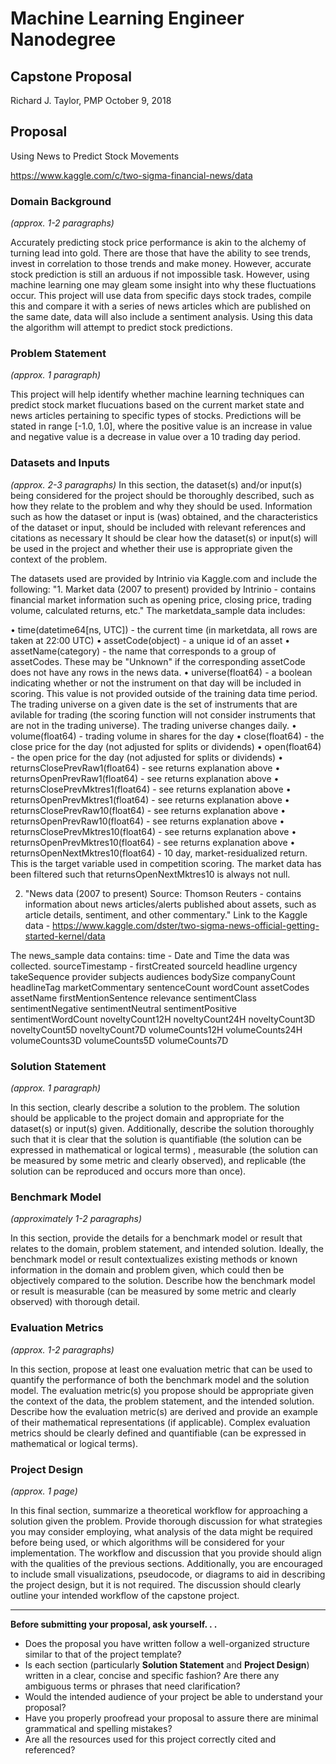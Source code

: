 # Machine Learning Engineer Nanodegree
## Capstone Proposal
Richard J. Taylor, PMP
October 9, 2018

## Proposal

Using News to Predict Stock Movements

https://www.kaggle.com/c/two-sigma-financial-news/data 


### Domain Background
_(approx. 1-2 paragraphs)_

Accurately predicting stock price performance is akin to the alchemy of turning lead into gold. There are those that have the ability to see trends, invest in correlation to those trends and make money. However, accurate stock prediction is still an arduous if not impossible task. However, using machine learning one may gleam some insight into why these fluctuations occur.
This project will use data from specific days stock trades, compile this and compare it with a series of news articles which are published on the same date, data will also include a sentiment analysis. Using this data the algorithm will attempt to predict stock predictions. 

### Problem Statement
_(approx. 1 paragraph)_

This project will help identify whether machine learning techniques can predict stock market flucuations based on the current market state and news articles pertaining to specific types of stocks. Predictions will be stated in range [-1.0, 1.0], where the positive value is an increase in value and negative value is a decrease in value over a 10 trading day period. 

### Datasets and Inputs
_(approx. 2-3 paragraphs)_
In this section, the dataset(s) and/or input(s) being considered for the project should be thoroughly described, such as how they relate to the problem and why they should be used. Information such as how the dataset or input is (was) obtained, and the characteristics of the dataset or input, should be included with relevant references and citations as necessary It should be clear how the dataset(s) or input(s) will be used in the project and whether their use is appropriate given the context of the problem.


The datasets used are provided by Intrinio via Kaggle.com and include the following: 
"1. Market data (2007 to present) provided by Intrinio - contains financial market information such as opening price, closing price, trading volume, calculated returns, etc."
The marketdata_sample data includes: 

•	time(datetime64[ns, UTC]) - the current time (in marketdata, all rows are taken at 22:00 UTC)
•	assetCode(object) - a unique id of an asset
•	assetName(category) - the name that corresponds to a group of assetCodes. These may be "Unknown" if the corresponding assetCode does not have any rows in the news data.
•	universe(float64) - a boolean indicating whether or not the instrument on that day will be included in scoring. This value is not provided outside of the training data time period. The trading universe on a given date is the set of instruments that are avilable for trading (the scoring function will not consider instruments that are not in the trading universe). The trading universe changes daily.
•	volume(float64) - trading volume in shares for the day
•	close(float64) - the close price for the day (not adjusted for splits or dividends)
•	open(float64) - the open price for the day (not adjusted for splits or dividends)
•	returnsClosePrevRaw1(float64) - see returns explanation above
•	returnsOpenPrevRaw1(float64) - see returns explanation above
•	returnsClosePrevMktres1(float64) - see returns explanation above
•	returnsOpenPrevMktres1(float64) - see returns explanation above
•	returnsClosePrevRaw10(float64) - see returns explanation above
•	returnsOpenPrevRaw10(float64) - see returns explanation above
•	returnsClosePrevMktres10(float64) - see returns explanation above
•	returnsOpenPrevMktres10(float64) - see returns explanation above
•	returnsOpenNextMktres10(float64) - 10 day, market-residualized return. This is the target variable used in competition scoring. The market data has been filtered such that returnsOpenNextMktres10 is always not null.


2. "News data (2007 to present) Source: Thomson Reuters - contains information about news articles/alerts published about assets, such as article details, sentiment, and other commentary." 
Link to the Kaggle data - https://www.kaggle.com/dster/two-sigma-news-official-getting-started-kernel/data

The news_sample data contains:
time - Date and Time the data was collected. 
sourceTimestamp - 
firstCreated
sourceId
headline
urgency
takeSequence
provider
subjects
audiences
bodySize
companyCount
headlineTag
marketCommentary
sentenceCount
wordCount
assetCodes
assetName
firstMentionSentence
relevance
sentimentClass
sentimentNegative
sentimentNeutral
sentimentPositive
sentimentWordCount
noveltyCount12H
noveltyCount24H
noveltyCount3D
noveltyCount5D
noveltyCount7D
volumeCounts12H
volumeCounts24H
volumeCounts3D
volumeCounts5D
volumeCounts7D

### Solution Statement
_(approx. 1 paragraph)_

In this section, clearly describe a solution to the problem. The solution should be applicable to the project domain and appropriate for the dataset(s) or input(s) given. Additionally, describe the solution thoroughly such that it is clear that the solution is quantifiable (the solution can be expressed in mathematical or logical terms) , measurable (the solution can be measured by some metric and clearly observed), and replicable (the solution can be reproduced and occurs more than once).

### Benchmark Model
_(approximately 1-2 paragraphs)_

In this section, provide the details for a benchmark model or result that relates to the domain, problem statement, and intended solution. Ideally, the benchmark model or result contextualizes existing methods or known information in the domain and problem given, which could then be objectively compared to the solution. Describe how the benchmark model or result is measurable (can be measured by some metric and clearly observed) with thorough detail.

### Evaluation Metrics
_(approx. 1-2 paragraphs)_

In this section, propose at least one evaluation metric that can be used to quantify the performance of both the benchmark model and the solution model. The evaluation metric(s) you propose should be appropriate given the context of the data, the problem statement, and the intended solution. Describe how the evaluation metric(s) are derived and provide an example of their mathematical representations (if applicable). Complex evaluation metrics should be clearly defined and quantifiable (can be expressed in mathematical or logical terms).

### Project Design
_(approx. 1 page)_

In this final section, summarize a theoretical workflow for approaching a solution given the problem. Provide thorough discussion for what strategies you may consider employing, what analysis of the data might be required before being used, or which algorithms will be considered for your implementation. The workflow and discussion that you provide should align with the qualities of the previous sections. Additionally, you are encouraged to include small visualizations, pseudocode, or diagrams to aid in describing the project design, but it is not required. The discussion should clearly outline your intended workflow of the capstone project.

-----------

**Before submitting your proposal, ask yourself. . .**

- Does the proposal you have written follow a well-organized structure similar to that of the project template?
- Is each section (particularly **Solution Statement** and **Project Design**) written in a clear, concise and specific fashion? Are there any ambiguous terms or phrases that need clarification?
- Would the intended audience of your project be able to understand your proposal?
- Have you properly proofread your proposal to assure there are minimal grammatical and spelling mistakes?
- Are all the resources used for this project correctly cited and referenced?
